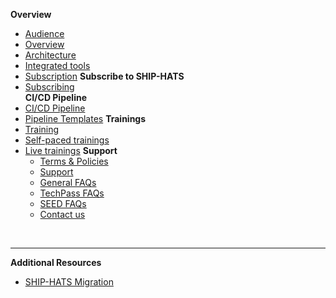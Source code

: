 **Overview**
  - [Audience](audience)
  - [Overview](ship-hats-overview)
  - [Architecture](architecture)
  - [Integrated tools](integrated-tools)
  - [Subscription](subscription)
**Subscribe to SHIP-HATS**  
  - [Subscribing](subscribing-to-ship-hats)  
**CI/CD Pipeline**
- [CI/CD Pipeline](ci-cd-pipeline)  
- [Pipeline Templates](pipeline-templates)
**Trainings**
- [Training](training)
- [Self-paced trainings](self-paced-trainings)
- [Live trainings](live-trainings)
**Support**
  - [Terms & Policies](terms-and-policies)
  - [Support](support)
  - [General FAQs](general-faqs)
  - [TechPass FAQs](techpass-faqs)    
  - [SEED FAQs](seed-faqs)
  - [Contact us](contact-us) 

&nbsp;

---
**Additional Resources**
  - [SHIP-HATS Migration](https://docs.developer.tech.gov.sg/docs/ship-hats-migration/)  